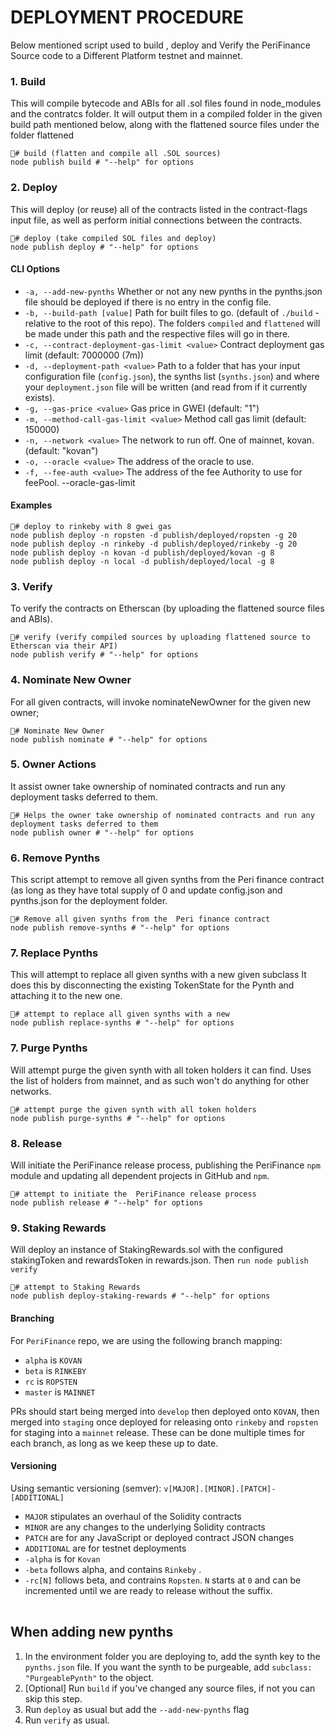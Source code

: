 # DEPLOYMENT PROCEDURE

Below mentioned script used to build , deploy and Verify  the PeriFinance Source  code to a Different Platform testnet and mainnet.

### 1. Build <a id="1-build"></a>

This will compile bytecode and ABIs for all .sol files found in node\_modules and the contratcs folder. It will output them in a compiled  folder in the given build path mentioned below, along with the flattened source files under the folder flattened

```text
# build (flatten and compile all .SOL sources)
node publish build # "--help" for options
```

### 2. Deploy <a id="2-deploy"></a>

This will  deploy \(or reuse\) all of the contracts listed in the contract-flags input file, as well as perform initial connections between the contracts.

```text
# deploy (take compiled SOL files and deploy)
node publish deploy # "--help" for options
```

#### CLI Options <a id="cli-options"></a>

* `-a, --add-new-pynths` Whether or not any new pynths in the pynths.json file should be deployed if there is no entry in the config file.
* `-b, --build-path [value]` Path for built files to go. \(default of `./build` - relative to the root of this repo\). The folders `compiled` and `flattened` will be made under this path and the respective files will go in there.
* `-c, --contract-deployment-gas-limit <value>` Contract deployment gas limit \(default: 7000000 \(7m\)\)
* `-d, --deployment-path <value>` Path to a folder that has your input configuration file \(`config.json`\), the synths list \(`synths.json`\) and where your `deployment.json` file will be written \(and read from if it currently exists\).  
* `-g, --gas-price <value>` Gas price in GWEI \(default: "1"\)
* `-m, --method-call-gas-limit <value>` Method call gas limit \(default: 150000\)
* `-n, --network <value>` The network to run off. One of mainnet, kovan. \(default: "kovan"\)
* `-o, --oracle <value>` The address of the oracle to use. 
* `-f, --fee-auth <value>` The address of the fee Authority to use for feePool.  --oracle-gas-limit 

#### Examples <a id="examples"></a>

```text
# deploy to rinkeby with 8 gwei gas
node publish deploy -n ropsten -d publish/deployed/ropsten -g 20
node publish deploy -n rinkeby -d publish/deployed/rinkeby -g 20
node publish deploy -n kovan -d publish/deployed/kovan -g 8
node publish deploy -n local -d publish/deployed/local -g 8
```

### 3. Verify <a id="3-verify"></a>

To verify the contracts on Etherscan \(by uploading the flattened source files and ABIs\).

```text
# verify (verify compiled sources by uploading flattened source to Etherscan via their API)
node publish verify # "--help" for options
```

### 4. Nominate New Owner <a id="4-nominate-new-owner"></a>

For all given contracts, will invoke nominateNewOwner for the given new owner;

```text
# Nominate New Owner
node publish nominate # "--help" for options
```

### 5. Owner Actions <a id="5-owner-actions"></a>

It assist owner take ownership of nominated contracts and run any deployment tasks deferred to them.

```text
# Helps the owner take ownership of nominated contracts and run any deployment tasks deferred to them
node publish owner # "--help" for options
```

### 6. Remove **P**ynths <a id="6-remove-synths"></a>

This script attempt to remove all given synths from the  Peri finance contract \(as long as they have total supply of 0 and update config.json and pynths.json for the deployment folder.

```text
# Remove all given synths from the  Peri finance contract
node publish remove-synths # "--help" for options
```

### 7. Replace Pynths <a id="7-replace-synths"></a>

This will attempt to replace all given synths with a new given  subclass It does this by disconnecting the existing TokenState for the Pynth and attaching it to the new one.

```text
# attempt to replace all given synths with a new
node publish replace-synths # "--help" for options
```

### 7. Purge Pynths <a id="7-purge-synths"></a>

Will attempt purge the given synth with all token holders it can find. Uses the list of holders from mainnet, and as such won't do anything for other networks.

```text
# attempt purge the given synth with all token holders
node publish purge-synths # "--help" for options
```

### 8. Release <a id="8-release"></a>

Will initiate the  PeriFinance release process, publishing the PeriFinance `npm` module and updating all dependent projects in GitHub and `npm`.

```text
# attempt to initiate the  PeriFinance release process
node publish release # "--help" for options
```

### 9. Staking Rewards <a id="9-staking-rewards"></a>

Will deploy an instance of StakingRewards.sol with the configured stakingToken and rewardsToken in rewards.json. Then `run node publish verify`

```text
# attempt to Staking Rewards
node publish deploy-staking-rewards # "--help" for options
```

#### Branching

For `PeriFinance` repo, we are using the following branch mapping:

* `alpha` is `KOVAN`
* `beta` is `RINKEBY`
* `rc` is `ROPSTEN`
* `master` is `MAINNET`

PRs should start being merged into `develop` then deployed onto `KOVAN`, then merged into `staging` once deployed for releasing onto `rinkeby` and `ropsten` for staging into a `mainnet` release. These can be done multiple times for each branch, as long as we keep these up to date.

#### Versioning <a id="versioning"></a>

Using semantic versioning \(semver\): `v[MAJOR].[MINOR].[PATCH]-[ADDITIONAL]`

* `MAJOR` stipulates an overhaul of the Solidity contracts
* `MINOR` are any changes to the underlying Solidity contracts
* `PATCH` are for any JavaScript or deployed contract JSON changes
* `ADDITIONAL` are for testnet deployments
* `-alpha` is for `Kovan`
* `-beta` follows alpha, and contains `Rinkeby` .
* `-rc[N]` follows beta, and contrains `Ropsten`. `N` starts at `0` and can be incremented until we are ready to release without the suffix.

|  |
| :--- |


## When adding new pynths <a id="when-adding-new-synths"></a>

1. In the environment folder you are deploying to, add the synth key to the `pynths.json` file. If you want the synth to be purgeable, add `subclass: "PurgeablePynth"` to the object.
2. \[Optional\] Run `build` if you've changed any source files, if not you can skip this step.
3. Run `deploy` as usual but add the `--add-new-pynths` flag
4. Run `verify` as usual.

